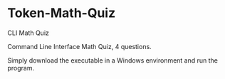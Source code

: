 # Token-Math-Quiz
CLI Math Quiz

Command Line Interface Math Quiz, 4 questions.

Simply download the executable in a Windows environment and run the program.

